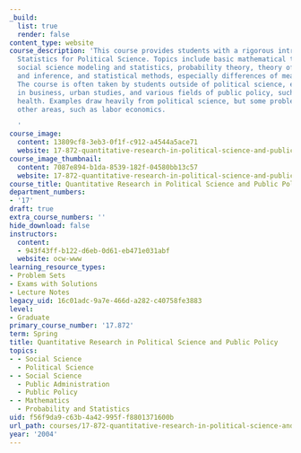 ```yaml
---
_build:
  list: true
  render: false
content_type: website
course_description: 'This course provides students with a rigorous introduction to
  Statistics for Political Science. Topics include basic mathematical tools used in
  social science modeling and statistics, probability theory, theory of estimation
  and inference, and statistical methods, especially differences of means and regression.
  The course is often taken by students outside of political science, especially those
  in business, urban studies, and various fields of public policy, such as public
  health. Examples draw heavily from political science, but some problems come from
  other areas, such as labor economics.

  '
course_image:
  content: 13809cf8-3eb3-0f1f-c912-a4544a5ace71
  website: 17-872-quantitative-research-in-political-science-and-public-policy-spring-2004
course_image_thumbnail:
  content: 7087e894-b1da-8539-182f-04580bb13c57
  website: 17-872-quantitative-research-in-political-science-and-public-policy-spring-2004
course_title: Quantitative Research in Political Science and Public Policy
department_numbers:
- '17'
draft: true
extra_course_numbers: ''
hide_download: false
instructors:
  content:
  - 943f43ff-b122-d6eb-0d61-eb471e031abf
  website: ocw-www
learning_resource_types:
- Problem Sets
- Exams with Solutions
- Lecture Notes
legacy_uid: 16c01adc-9a7e-466d-a282-c40758fe3883
level:
- Graduate
primary_course_number: '17.872'
term: Spring
title: Quantitative Research in Political Science and Public Policy
topics:
- - Social Science
  - Political Science
- - Social Science
  - Public Administration
  - Public Policy
- - Mathematics
  - Probability and Statistics
uid: f56f9da9-c63b-4a42-995f-f8801371600b
url_path: courses/17-872-quantitative-research-in-political-science-and-public-policy-spring-2004
year: '2004'
---
```

